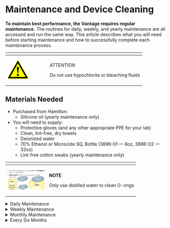 # Maintenance and Device Cleaning

**To maintain best performance, the Vantage requires regular maintenance.** The routines for daily, weekly, and yearly maintenance are all accessed and run the same way. This article describes what you will need before starting maintenance and how to successfully complete each maintenance process.

<table data-header-hidden><thead><tr><th width="118"></th><th></th></tr></thead><tbody><tr><td><p></p><p><img src="../.gitbook/assets/image (9) (1) (1) (1) (1) (1) (1) (1) (1) (1) (1) (1) (1).png" alt="" data-size="original"></p><p></p></td><td><p><em>ATTENTION</em></p><p>Do not use hypochlorite or bleaching fluids</p></td></tr></tbody></table>

## Materials Needed

* Purchased from Hamilton:
  * Silicone oil (yearly maintenance only)
* You will need to supply:
  * Protective gloves (and any other appropriate PPE for your lab)
  * Clean, lint-free, dry towels
  * Deionized water
  * 70% Ethanol or Microcide SQ, Bottle (3896-01 — 8oz, 3896-02 — 32oz)
  * Lint-free cotton swabs (yearly maintenance only)

<table data-header-hidden><thead><tr><th width="116"></th><th></th></tr></thead><tbody><tr><td><p></p><p><img src="../.gitbook/assets/12 (1).jpeg" alt="" data-size="original"></p><p></p></td><td><p><strong>NOTE</strong></p><p>Only use distilled water to clean O-rings</p></td></tr></tbody></table>

<details>

<summary>Daily Maintenance</summary>

Recommended before the start of any liquid handling protocolds for the day

**Daily maintenance only requires cleaning the deck.** Specifically, the following components must be cleaned using Lint-free tissues and 70% Ethanol or Microcide SQ:

* The deck area, including the corner brackets and base plates
* The tip waste waste block

</details>

<details>

<summary>Weekly Maintenance</summary>



1. **Open the door and inspect the tip eject sleeves and o-rings on the 1000uL pipetting Channels and the CO-RE 96 or 384.** The tip eject sleeves should move up and down freely, and the stop discs should be undamaged and aligned with the tip eject sleeves.\
   \
   If a stop disc is damaged, [learn how to replace stop discs and o-rings.](replace-co-re-stop-discs-o-rings.md)

<!---->

2. **Inspect the deck.** Make sure the following components are secure and undamaged:

* Corner brackets
* Calibration post
* Waste block
* Liquid waste bottles
* Hamilton Heater Shaker, or the cover for the device connector

3. **Empty the waste bin and any liquid waste.** Clean the waste bin and liquid waste bottle according to your laboratory’s procedures.

* **Spray a clean, lint-free towel with deionized water and wipe down the pipetting tools' stop discs and tip eject sleeves.** Lift the tip eject sleeves to expose the stop discs and o-rings.\
  \
  NOTE: Only use distilled water to clean O-rings

<!---->

* **Close the door and run the daily maintenance protocol.** The Vantage will perform a brief calibration, after which maintenance is done.

</details>

<details>

<summary>Monthly Maintenance</summary>



1. **Open the door and clean the front channel’s lead screw with a clean, lint-free, dry cloth.** The lead screw is located to the left of the tip eject sleeve. Wrap the cloth around the lead screw, then pull gently on each end to clean the lead screw.\
   \
   ![yearly-front-leadscrew](https://cdn2.hubspot.net/hub/523047/hubfs/Prep%20Knowledge%20Base/yearly-front-leadscrew.png?width=446\&name=yearly-front-leadscrew.png)
2. **Apply a small amount of silicone oil to the lead screw.** Use a lint-free cotton swab to apply the oil. Do not apply more than a couple drops, as excess dripping oil could contaminate the Prep.
3. **Close the door when finished with the front channel.** The Prep will position the rear channel for cleaning.
4. **Repeat steps 2–4 for the rear channel.** Note that its lead screw is located to the right of the tip eject sleeve.\
   \
   ![yearly-rear-leadscrew](https://cdn2.hubspot.net/hub/523047/hubfs/Prep%20Knowledge%20Base/yearly-rear-leadscrew.png?width=591\&name=yearly-rear-leadscrew.png)\

5. **Apply a small amount of silicone oil to the lead screw.** Use a lint-free cotton swab to apply the oil. Do not apply more than a couple drops, as excess dripping oil could contaminate the deck.
6. **Clean the following parts with a clean, lint-free, dry cloth**:
   * The pipetting arm’s lead screw
   * Both pipetting arm rails
   * The two rails at the back of the Prep
7. **Apply a small amount of silicone oil to the front, middle, and back of the pipetting arm’s lead screw.** Use a lint-free cotton swab to apply the oil. Do not apply more than a couple drops, as excess dripping oil could contaminate the Prep.
8. **Close the door and run the daily maintenance protocol.**

</details>

<details>

<summary>Every Six Months</summary>

Preventive service maintenance carried out by a service engineer – includes Volume Field Verification (VFV)&#x20;

</details>

